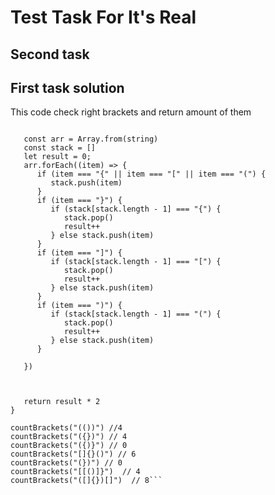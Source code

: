 # Test Task For It's Real

## Second task



## First task solution

This code check right brackets and return amount of them

```function countBrackets(string) {

   const arr = Array.from(string)
   const stack = []
   let result = 0;
   arr.forEach((item) => {
      if (item === "{" || item === "[" || item === "(") {
         stack.push(item)
      }
      if (item === "}") {
         if (stack[stack.length - 1] === "{") {
            stack.pop()
            result++
         } else stack.push(item)
      }
      if (item === "]") {
         if (stack[stack.length - 1] === "[") {
            stack.pop()
            result++
         } else stack.push(item)
      }
      if (item === ")") {
         if (stack[stack.length - 1] === "(") {
            stack.pop()
            result++
         } else stack.push(item)
      }

   })



   return result * 2
}

countBrackets("(())") //4
countBrackets("({})") // 4
countBrackets("({)}") // 0
countBrackets("[]{}()") // 6
countBrackets("(})") // 0
countBrackets("[[()]}")  // 4
countBrackets("([]{})[]")  // 8```